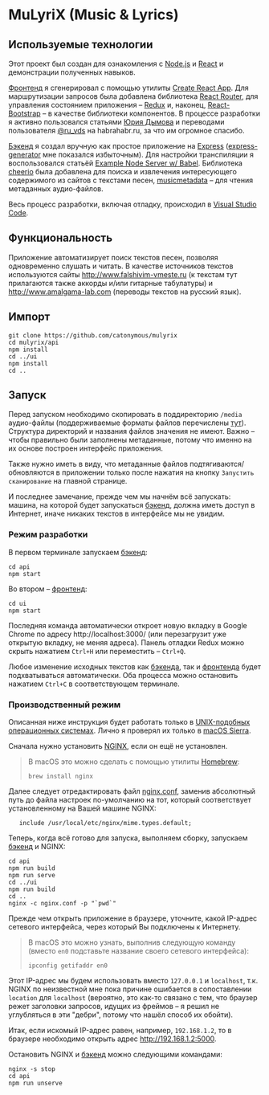 # MuLyriX (Music & Lyrics)
## Используемые технологии

Этот проект был создан для ознакомления с [Node.js](https://nodejs.org) и [React](https://facebook.github.io/react/) и демонстрации полученных навыков.

[Фронтенд](ui) я сгенерировал с помощью утилиты [Create React App](https://github.com/facebookincubator/create-react-app). Для маршрутизации запросов была добавлена библиотека [React Router](https://reacttraining.com/react-router/), для управления состоянием приложения – [Redux](http://redux.js.org/) и, наконец, [React-Bootstrap](https://react-bootstrap.github.io) – в качестве библиотеки компонентов. В процессе разработки я активно пользовался статьями [Юрия Дымова](https://habrahabr.ru/users/yury-dymov/) и переводами пользователя [@ru_vds](https://habrahabr.ru/users/ru_vds/)  на habrahabr.ru, за что им огромное спасибо.

[Бэкенд](api) я создал вручную как простое приложение на [Express](expressjs.com) ([express-generator](http://expressjs.com/en/starter/generator.html) мне показался избыточным). Для настройки транспиляции я воспользовался статьёй [Example Node Server w/ Babel](https://github.com/babel/example-node-server). Библиотека [cheerio](https://cheerio.js.org) была добавлена для поиска и извлечения интересующего содержимого из сайтов с текстами песен, [musicmetadata](https://github.com/leetreveil/musicmetadata) – для чтения метаданных аудио-файлов.


Весь процесс разработки, включая отладку, происходил в [Visual Studio Code](https://code.visualstudio.com).

## Функциональность
Приложение автоматизирует поиск текстов песен, позволяя одновременно слушать и читать. В качестве источников текстов используются сайты http://www.falshivim-vmeste.ru (к текстам тут прилагаются также аккорды и/или гитарные табулатуры) и http://www.amalgama-lab.com (переводы текстов на русский язык).

## Импорт
```
git clone https://github.com/catonymous/mulyrix
cd mulyrix/api
npm install
cd ../ui
npm install
cd ..
```

## Запуск
Перед запуском необходимо скопировать в поддиректорию `/media` аудио-файлы (поддерживаемые форматы файлов перечислены [тут](https://github.com/leetreveil/musicmetadata#supports)). Структура директорий и названия файлов значения не имеют. Важно – чтобы правильно были заполнены метаданные, потому что именно на их основе построен интерфейс приложения.

Также нужно иметь в виду, что метаданные файлов подтягиваются/обновляются в приложении только после нажатия на кнопку `Запустить сканирование` на главной странице.

И последнее замечание, прежде чем мы начнём всё запускать: машина, на которой будет запускаться [бэкенд](api), должна иметь доступ в Интернет, иначе никаких текстов в интерфейсе мы не увидим.

### Режим разработки
В первом терминале запускаем [бэкенд](api):
```
cd api
npm start
```

Во втором – [фронтенд](ui):
```
cd ui
npm start
```
Последняя команда автоматически откроет новую вкладку в Google Chrome по адресу http://localhost:3000/ (или перезагрузит уже открытую вкладку, не меняя адреса). Панель отладки Redux можно скрыть нажатием `Ctrl+H` или переместить – `Ctrl+Q`.

Любое изменение исходных текстов как [бэкенда](api), так и [фронтенда](ui) будет подхватываться автоматически. Оба процесса можно остановить нажатием `Ctrl+C` в соответствующем терминале.

### Производственный режим
Описанная ниже инструкция будет работать только в [UNIX-подобных операционных системах](https://ru.wikipedia.org/wiki/UNIX-подобная_операционная_система). Лично я проверял их только в [macOS Sierra](https://www.apple.com/ru/macos/sierra/).

Сначала нужно установить [NGINX](https://nginx.org), если он ещё не установлен.

>В macOS это можно сделать с помощью утилиты [Homebrew](https://brew.sh):
>```
>brew install nginx


Далее следует отредактировать файл [nginx.conf](nginx.conf), заменив абсолютный путь до файла настроек по-умолчанию на тот, который соответствует установленному на Вашей машине NGINX:
```
   include /usr/local/etc/nginx/mime.types.default;
```

Теперь, когда всё готово для запуска, выполняем сборку, запускаем [бэкенд](api) и NGINX:
```
cd api
npm run build
npm run serve
cd ../ui
npm run build
cd ..
nginx -c nginx.conf -p "`pwd`"
```

Прежде чем открыть приложение в браузере, уточните, какой IP-адрес сетевого интерфейса, через который Вы подключены к Интернету.
>В macOS это можно узнать, выполнив следующую команду (вместо `en0` подставьте название своего сетевого интерфейса):
> ```
>ipconfig getifaddr en0
Этот IP-адрес мы будем использовать вместо `127.0.0.1` и `localhost`, т.к. NGINX по неизвестной мне пока причине ошибается в сопоставлении `location` для `localhost` (вероятно, это как-то связано с тем, что браузер режет заголовки запросов, идущих из фреймов – я решил не углубляться в эти "дебри", потому что нашёл способ их обойти).

Итак, если искомый IP-адрес равен, например, `192.168.1.2`, то в браузере необходимо открыть адрес  http://192.168.1.2:5000.


Остановить NGINX и [бэкенд](api) можно следующими командами:
```
nginx -s stop
cd api
npm run unserve
```